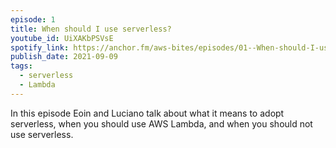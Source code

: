 ```yaml
---
episode: 1
title: When should I use serverless?
youtube_id: UiXAKbPSVsE
spotify_link: https://anchor.fm/aws-bites/episodes/01--When-should-I-use-serverless-e16s7td
publish_date: 2021-09-09
tags:
  - serverless
  - Lambda
---
```


In this episode Eoin and Luciano talk about what it means to adopt serverless, when you should use AWS Lambda, and when you should not use serverless.
